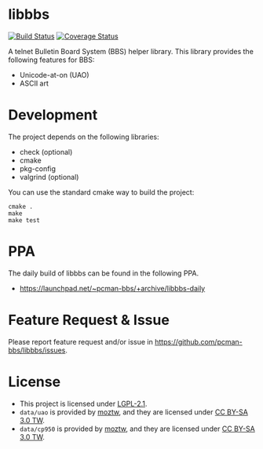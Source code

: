# libbbs

[![Build Status](https://travis-ci.org/pcman-bbs/libbbs.svg?branch=master)](https://travis-ci.org/pcman-bbs/libbbs)
[![Coverage Status](https://coveralls.io/repos/pcman-bbs/libbbs/badge.png?branch=master)](https://coveralls.io/r/pcman-bbs/libbbs?branch=master)

A telnet Bulletin Board System (BBS) helper library. This library provides the following features for BBS:
*   Unicode-at-on (UAO)
*   ASCII art

# Development

The project depends on the following libraries:
*   check (optional)
*   cmake
*   pkg-config
*   valgrind (optional)

You can use the standard cmake way to build the project:

```
cmake .
make
make test
```

# PPA

The daily build of libbbs can be found in the following PPA.

*   <https://launchpad.net/~pcman-bbs/+archive/libbbs-daily>

# Feature Request & Issue

Please report feature request and/or issue in <https://github.com/pcman-bbs/libbbs/issues>.

# License

*   This project is licensed under [LGPL-2.1](https://github.com/pcman-bbs/libbbs/blob/master/COPYING).
*   `data/uao` is provided by [moztw](http://moztw.org/docs/big5/), and they are licensed under [CC BY-SA 3.0 TW](http://creativecommons.org/licenses/by-sa/3.0/tw/).
*   `data/cp950` is provided by [moztw](http://moztw.org/docs/big5/), and they are licensed under [CC BY-SA 3.0 TW](http://creativecommons.org/licenses/by-sa/3.0/tw/).
